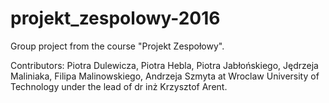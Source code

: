 # projekt_zespolowy-2016
Group project from the course "Projekt Zespołowy".

Contributors:
Piotra Dulewicza,
Piotra Hebla,
Piotra Jabłońskiego,
Jędrzeja Maliniaka,
Filipa Malinowskiego,
Andrzeja Szmyta
at Wroclaw University of Technology under the lead of dr inż Krzysztof Arent.
